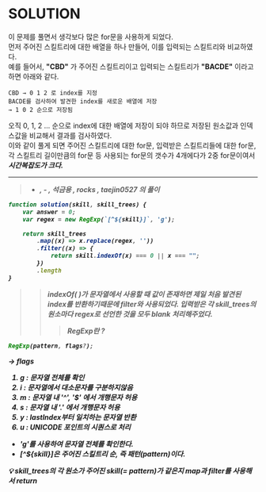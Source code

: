 # SOLUTION

이 문제를 풀면서 생각보다 많은 for문을 사용하게 되었다.<br>
먼저 주어진 스킬트리에 대한 배열을 하나 만들어, 이를 입력되는 스킬트리와 비교하였다. <br>
예를 들어서, **"CBD"** 가 주어진 스킬트리이고 입력되는 스킬트리가 **"BACDE"** 이라고 하면 아래와 같다. <br>

```
CBD → 0 1 2 로 index를 지정
BACDE를 검사하여 발견한 index를 새로운 배열에 저장
→ 1 0 2 순으로 저장됨
```

오직 0, 1, 2 ... 순으로 index에 대한 배열에 저장이 되야 하므로 저장된 원소값과 인덱스값을 비교해서 결과를 검사하였다.<br>
이와 같이 풀게 되면 주어진 스킬트리에 대한 for문, 입력받은 스킬트리들에 대한 for문, 각 스킬트리 길이만큼의 for문 등 사용되는 for문의 갯수가 4개에다가 2중 for문이여서 <em><b>시간복잡도가 크다.<b><em> <br>

-------------------------------------------------------------------------------

> - , - , 석금용 , rocks , taejin0527 의 풀이

```js
function solution(skill, skill_trees) {
    var answer = 0;
    var regex = new RegExp(`[^${skill}]`, 'g');

    return skill_trees
        .map((x) => x.replace(regex, ''))
        .filter((x) => {
            return skill.indexOf(x) === 0 || x === "";
        })
        .length
}
```
>> indexOf( )가 문자열에서 사용할 때 값이 존재하면 제일 처음 발견된 index를 반환하기때문에 filter와 사용되었다. 입력받은 각 skill_trees의 원소마다 regex로 선언한 것을 모두 blank 처리해주었다. 
>>> RegExp란 ? 
```js
RegExp(pattern, flags?);
```
→ flags
1. g : 문자열 전체를 확인
2. i : 문자열에서 대소문자를 구분하지않음
3. m : 문자열 내 '^', '$' 에서 개행문자 허용
4. s : 문자열 내 '.' 에서 개행문자 허용
5. y : lastIndex부터 일치하는 문자열 반환
6. u : UNICODE 포인트의 시퀀스로 처리

* 'g'를 사용하여 문자열 전체를 확인한다. 
* [^${skill}]은 주어진 스킬트리 순, 즉 패턴(pattern)이다. 

💡 skill_trees의 각 원소가 주어진 skill(= pattern)가 같은지 map과 filter를 사용해서 return